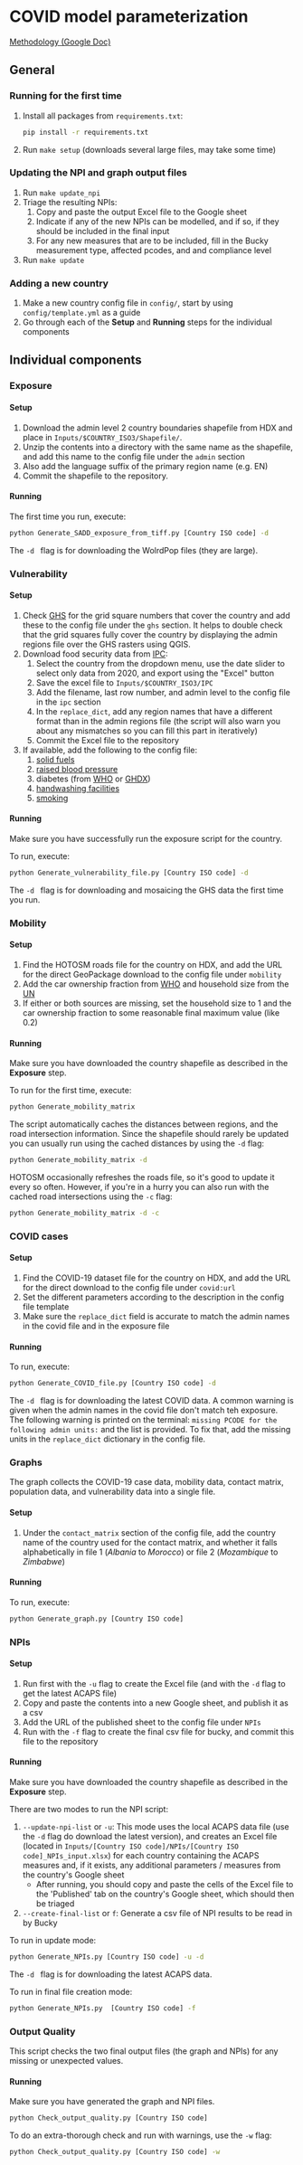 # COVID model parameterization

[Methodology (Google Doc)](https://docs.google.com/document/d/1Izusop2liq3bvcDEG3l-ttQnt0a-fw037fBId2Y6fRw/edit?usp=sharing)

## General

### Running for the first time

1. Install all packages from `requirements.txt`:
     ``` bash
     pip install -r requirements.txt
     ```
2. Run `make setup` (downloads several large files, may take some time)

### Updating the NPI and graph output files

1. Run `make update_npi`
2. Triage the resulting NPIs:
    1. Copy and paste the output Excel file to the Google sheet
    2. Indicate if any of the new NPIs can be modelled, and if so, if they should be included
       in the final input
    3. For any new measures that are to be included, fill in the Bucky measurement type, affected pcodes, and 
       and compliance level
3. Run `make update`

### Adding a new country

1. Make a new country config file in `config/`, start by 
   using `config/template.yml` as a guide
2. Go through each of the **Setup** and **Running** steps for the individual components

## Individual components

### Exposure

#### Setup

1. Download the admin level 2 country boundaries shapefile from HDX and place in `Inputs/$COUNTRY_ISO3/Shapefile/`. 
2. Unzip the contents into a directory with the same name as the shapefile, and add this name to the config file 
  under the `admin` section 
3. Also add the language suffix of the primary region name (e.g. EN) 
4. Commit the shapefile to the repository.

#### Running
The first time you run, execute:
```bash
python Generate_SADD_exposure_from_tiff.py [Country ISO code] -d
```
The `-d ` flag is for downloading the WolrdPop files (they are large). 


### Vulnerability

#### Setup

1. Check [GHS](https://ghsl.jrc.ec.europa.eu/download.php) for the grid square numbers that cover the country
  and add these to the config file under the `ghs` section. It helps to double check that the grid squares
  fully cover the country by displaying the admin regions file over the GHS rasters using QGIS.
2. Download food security data from [IPC](http://www.ipcinfo.org/ipc-country-analysis/population-tracking-tool/en/):
   1. Select the country from the dropdown menu, use the date slider to select
      only data from 2020, and export using the "Excel" button
   2. Save the excel file to `Inputs/$COUNTRY_ISO3/IPC`
   3. Add the filename, last row number, and admin level to the config file in the `ipc` section
   4. In the `replace_dict`, add any region names that have a different format than in the admin regions file
     (the script will also warn you about any mismatches so you can fill this part in iteratively)
   5. Commit the Excel file to the repository
3. If available, add the following to the config file:
   1. [solid fuels](https://apps.who.int/gho/data/node.main.135?lang=en)
   2. [raised blood pressure](https://www.who.int/nmh/countries)
   3. diabetes (from [WHO](https://www.who.int/nmh/countries) or [GHDX](http://ghdx.healthdata.org/countries))
   4. [handwashing facilities](https://washdata.org/data/downloads#WLD)
   5. [smoking](https://vizhub.healthdata.org/tobacco/) 
 
#### Running 

Make sure you have successfully run the exposure script for the country.

To run, execute:
```bash
python Generate_vulnerability_file.py [Country ISO code] -d
```
The `-d ` flag is for downloading and mosaicing the GHS data the first time you run.


### Mobility

#### Setup

1. Find the HOTOSM roads file for the country on HDX, and add the URL for the direct GeoPackage download
   to the config file under `mobility` 
2. Add the car ownership fraction from 
  [WHO](https://www.who.int/violence_injury_prevention/road_safety_status/country_profiles/en/)
  and household size from the [UN](https://population.un.org/Household/index.html#/countries/)
3. If either or both sources are missing, set the household size to 1 and the car ownership fraction
  to some reasonable final maximum value (like 0.2)

#### Running

Make sure you have downloaded the country shapefile as described in the **Exposure** step. 

To run for the first time, execute:
``` bash
python Generate_mobility_matrix
```
The script automatically caches the distances between regions, and the road intersection information.
Since the shapefile should rarely be updated you can usually run using the cached distances by using the `-d` flag:
```bash
python Generate_mobility_matrix -d
```
HOTOSM occasionally refreshes the roads file, so it's good to update it every so often. However, 
if you're in a hurry you can also run with the cached road intersections using the `-c` flag:
```bash
python Generate_mobility_matrix -d -c
```

### COVID cases

#### Setup
1. Find the COVID-19 dataset file for the country on HDX, and add the URL for the direct download to the config file under `covid:url`
2. Set the different parameters according to the description in the config file template
3. Make sure the `replace_dict` field is accurate to match the admin names in the covid file and in the exposure file

#### Running
To run, execute: 
```bash
python Generate_COVID_file.py [Country ISO code] -d
```
The `-d ` flag is for downloading the latest COVID data.
A common warning is given when the admin names in the covid file don't match teh exposure. The following warning is printed on the terminal: `missing PCODE for the following admin units:` and the list is provided. To fix that, add the missing units in the `replace_dict` dictionary in the config file. 


### Graphs
The graph collects the COVID-19 case data, mobility data, contact matrix, population data, and vulnerability data
into a single file.

#### Setup
1. Under the `contact_matrix` section of the config file, add the country name of the country used for 
   the contact matrix, and whether it falls alphabetically in file 1 (_Albania_ to _Morocco_) or
   file 2 (_Mozambique_ to _Zimbabwe_)

#### Running 
To run, execute:
```bash
python Generate_graph.py [Country ISO code]
```

### NPIs

#### Setup

1. Run first with the `-u` flag to create the Excel file (and with the `-d` flag to get the latest
  ACAPS file)
2. Copy and paste the contents into a new Google sheet, and publish it as a csv
3. Add the URL of the published sheet to the config file under `NPIs`  
4. Run with the `-f` flag to create the final csv file for bucky, and commit this file to the repository

#### Running

Make sure you have downloaded the country shapefile as described in the **Exposure** step. 

There are two modes to run the NPI script:
1. `--update-npi-list` or `-u`: This mode uses the local ACAPS data file (use the `-d` flag do download
     the latest version), and creates an Excel file 
    (located in `Inputs/[Country ISO code]/NPIs/[Country ISO code]_NPIs_input.xlsx`)
    for each country containing the ACAPS measures and, if it exists, any additional parameters / measures
    from the country's Google sheet
    - After running, you should copy and paste the cells of the Excel file to the 'Published' tab
      on the country's Google sheet, which should then be triaged
2. `--create-final-list` or `f`: Generate a csv file of NPI results to be read in by Bucky 

To run in update mode:
```bash
python Generate_NPIs.py [Country ISO code] -u -d
```
The `-d ` flag is for downloading the latest ACAPS data.

To run in final file creation mode: 
```bash
python Generate_NPIs.py  [Country ISO code] -f 
```

### Output Quality

This script checks the two final output files (the graph and NPIs) for any missing or unexpected values.

#### Running
Make sure you have generated the graph and NPI files.
```bash
python Check_output_quality.py [Country ISO code]
```
To do an extra-thorough check and run with warnings, use the `-w` flag:
```bash
python Check_output_quality.py [Country ISO code] -w
```